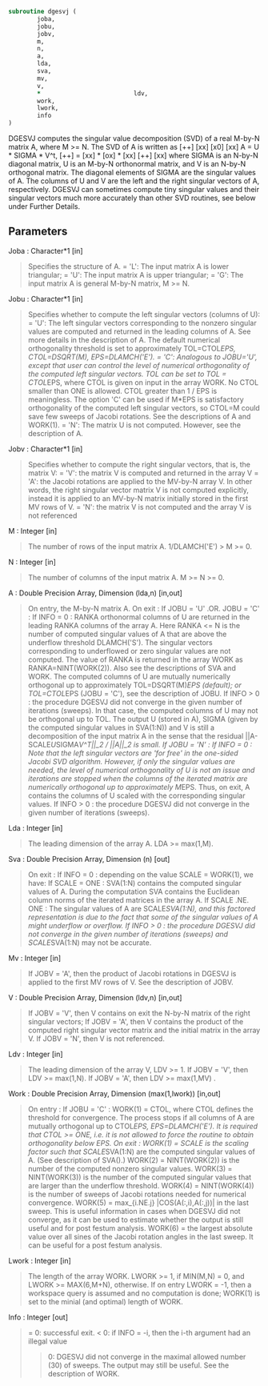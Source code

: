 ```fortran
subroutine dgesvj (
		joba,
		jobu,
		jobv,
		m,
		n,
		a,
		lda,
		sva,
		mv,
		v,
		*                          ldv,
		work,
		lwork,
		info
)
```

 DGESVJ computes the singular value decomposition (SVD) of a real
 M-by-N matrix A, where M >= N. The SVD of A is written as
                                    [++]   [xx]   [x0]   [xx]
              A = U * SIGMA * V^t,  [++] = [xx] * [ox] * [xx]
                                    [++]   [xx]
 where SIGMA is an N-by-N diagonal matrix, U is an M-by-N orthonormal
 matrix, and V is an N-by-N orthogonal matrix. The diagonal elements
 of SIGMA are the singular values of A. The columns of U and V are the
 left and the right singular vectors of A, respectively.
 DGESVJ can sometimes compute tiny singular values and their singular vectors much
 more accurately than other SVD routines, see below under Further Details.

## Parameters
Joba : Character*1 [in]
> Specifies the structure of A.
> = 'L': The input matrix A is lower triangular;
> = 'U': The input matrix A is upper triangular;
> = 'G': The input matrix A is general M-by-N matrix, M >= N.

Jobu : Character*1 [in]
> Specifies whether to compute the left singular vectors
> (columns of U):
> = 'U': The left singular vectors corresponding to the nonzero
> singular values are computed and returned in the leading
> columns of A. See more details in the description of A.
> The default numerical orthogonality threshold is set to
> approximately TOL=CTOL*EPS, CTOL=DSQRT(M), EPS=DLAMCH('E').
> = 'C': Analogous to JOBU='U', except that user can control the
> level of numerical orthogonality of the computed left
> singular vectors. TOL can be set to TOL = CTOL*EPS, where
> CTOL is given on input in the array WORK.
> No CTOL smaller than ONE is allowed. CTOL greater
> than 1 / EPS is meaningless. The option 'C'
> can be used if M*EPS is satisfactory orthogonality
> of the computed left singular vectors, so CTOL=M could
> save few sweeps of Jacobi rotations.
> See the descriptions of A and WORK(1).
> = 'N': The matrix U is not computed. However, see the
> description of A.

Jobv : Character*1 [in]
> Specifies whether to compute the right singular vectors, that
> is, the matrix V:
> = 'V':  the matrix V is computed and returned in the array V
> = 'A':  the Jacobi rotations are applied to the MV-by-N
> array V. In other words, the right singular vector
> matrix V is not computed explicitly, instead it is
> applied to an MV-by-N matrix initially stored in the
> first MV rows of V.
> = 'N':  the matrix V is not computed and the array V is not
> referenced

M : Integer [in]
> The number of rows of the input matrix A. 1/DLAMCH('E') > M >= 0.

N : Integer [in]
> The number of columns of the input matrix A.
> M >= N >= 0.

A : Double Precision Array, Dimension (lda,n) [in,out]
> On entry, the M-by-N matrix A.
> On exit :
> If JOBU = 'U' .OR. JOBU = 'C' :
> If INFO = 0 :
> RANKA orthonormal columns of U are returned in the
> leading RANKA columns of the array A. Here RANKA <= N
> is the number of computed singular values of A that are
> above the underflow threshold DLAMCH('S'). The singular
> vectors corresponding to underflowed or zero singular
> values are not computed. The value of RANKA is returned
> in the array WORK as RANKA=NINT(WORK(2)). Also see the
> descriptions of SVA and WORK. The computed columns of U
> are mutually numerically orthogonal up to approximately
> TOL=DSQRT(M)*EPS (default); or TOL=CTOL*EPS (JOBU = 'C'),
> see the description of JOBU.
> If INFO > 0 :
> the procedure DGESVJ did not converge in the given number
> of iterations (sweeps). In that case, the computed
> columns of U may not be orthogonal up to TOL. The output
> U (stored in A), SIGMA (given by the computed singular
> values in SVA(1:N)) and V is still a decomposition of the
> input matrix A in the sense that the residual
> ||A-SCALE*U*SIGMA*V^T||_2 / ||A||_2 is small.
> If JOBU = 'N' :
> If INFO = 0 :
> Note that the left singular vectors are 'for free' in the
> one-sided Jacobi SVD algorithm. However, if only the
> singular values are needed, the level of numerical
> orthogonality of U is not an issue and iterations are
> stopped when the columns of the iterated matrix are
> numerically orthogonal up to approximately M*EPS. Thus,
> on exit, A contains the columns of U scaled with the
> corresponding singular values.
> If INFO > 0 :
> the procedure DGESVJ did not converge in the given number
> of iterations (sweeps).

Lda : Integer [in]
> The leading dimension of the array A.  LDA >= max(1,M).

Sva : Double Precision Array, Dimension (n) [out]
> On exit :
> If INFO = 0 :
> depending on the value SCALE = WORK(1), we have:
> If SCALE = ONE :
> SVA(1:N) contains the computed singular values of A.
> During the computation SVA contains the Euclidean column
> norms of the iterated matrices in the array A.
> If SCALE .NE. ONE :
> The singular values of A are SCALE*SVA(1:N), and this
> factored representation is due to the fact that some of the
> singular values of A might underflow or overflow.
> If INFO > 0 :
> the procedure DGESVJ did not converge in the given number of
> iterations (sweeps) and SCALE*SVA(1:N) may not be accurate.

Mv : Integer [in]
> If JOBV = 'A', then the product of Jacobi rotations in DGESVJ
> is applied to the first MV rows of V. See the description of JOBV.

V : Double Precision Array, Dimension (ldv,n) [in,out]
> If JOBV = 'V', then V contains on exit the N-by-N matrix of
> the right singular vectors;
> If JOBV = 'A', then V contains the product of the computed right
> singular vector matrix and the initial matrix in
> the array V.
> If JOBV = 'N', then V is not referenced.

Ldv : Integer [in]
> The leading dimension of the array V, LDV >= 1.
> If JOBV = 'V', then LDV >= max(1,N).
> If JOBV = 'A', then LDV >= max(1,MV) .

Work : Double Precision Array, Dimension (max(1,lwork)) [in,out]
> On entry :
> If JOBU = 'C' :
> WORK(1) = CTOL, where CTOL defines the threshold for convergence.
> The process stops if all columns of A are mutually
> orthogonal up to CTOL*EPS, EPS=DLAMCH('E').
> It is required that CTOL >= ONE, i.e. it is not
> allowed to force the routine to obtain orthogonality
> below EPS.
> On exit :
> WORK(1) = SCALE is the scaling factor such that SCALE*SVA(1:N)
> are the computed singular values of A.
> (See description of SVA().)
> WORK(2) = NINT(WORK(2)) is the number of the computed nonzero
> singular values.
> WORK(3) = NINT(WORK(3)) is the number of the computed singular
> values that are larger than the underflow threshold.
> WORK(4) = NINT(WORK(4)) is the number of sweeps of Jacobi
> rotations needed for numerical convergence.
> WORK(5) = max_{i.NE.j} |COS(A(:,i),A(:,j))| in the last sweep.
> This is useful information in cases when DGESVJ did
> not converge, as it can be used to estimate whether
> the output is still useful and for post festum analysis.
> WORK(6) = the largest absolute value over all sines of the
> Jacobi rotation angles in the last sweep. It can be
> useful for a post festum analysis.

Lwork : Integer [in]
> The length of the array WORK.
> LWORK >= 1, if MIN(M,N) = 0, and LWORK >= MAX(6,M+N), otherwise.
> If on entry LWORK = -1, then a workspace query is assumed and
> no computation is done; WORK(1) is set to the minial (and optimal)
> length of WORK.

Info : Integer [out]
> = 0:  successful exit.
> < 0:  if INFO = -i, then the i-th argument had an illegal value
> > 0:  DGESVJ did not converge in the maximal allowed number (30)
> of sweeps. The output may still be useful. See the
> description of WORK.

